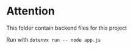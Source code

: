 # Attention

This folder contain backend files for this project

Run with `dotenvx run -- node app.js`
